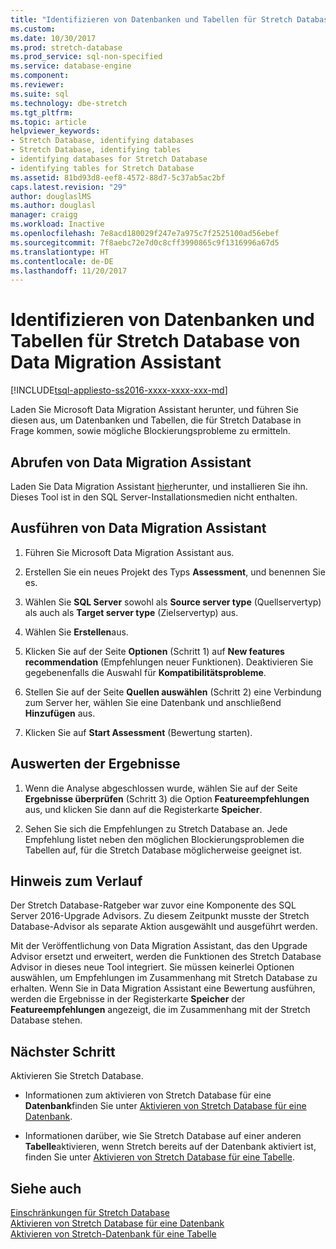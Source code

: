 ```yaml
---
title: "Identifizieren von Datenbanken und Tabellen für Stretch Database mit Data Migration Assistant | Microsoft-Dokumentation"
ms.custom: 
ms.date: 10/30/2017
ms.prod: stretch-database
ms.prod_service: sql-non-specified
ms.service: database-engine
ms.component: 
ms.reviewer: 
ms.suite: sql
ms.technology: dbe-stretch
ms.tgt_pltfrm: 
ms.topic: article
helpviewer_keywords:
- Stretch Database, identifying databases
- Stretch Database, identifying tables
- identifying databases for Stretch Database
- identifying tables for Stretch Database
ms.assetid: 81bd93d8-eef8-4572-88d7-5c37ab5ac2bf
caps.latest.revision: "29"
author: douglaslMS
ms.author: douglasl
manager: craigg
ms.workload: Inactive
ms.openlocfilehash: 7e8acd180029f247e7a975c7f2525100ad56ebef
ms.sourcegitcommit: 7f8aebc72e7d0c8cff3990865c9f1316996a67d5
ms.translationtype: HT
ms.contentlocale: de-DE
ms.lasthandoff: 11/20/2017
---
```

# <a name="identify-databases-and-tables-for-stretch-database-with-data-migration-assistant"></a>Identifizieren von Datenbanken und Tabellen für Stretch Database von Data Migration Assistant
[!INCLUDE[tsql-appliesto-ss2016-xxxx-xxxx-xxx-md](../../includes/tsql-appliesto-ss2016-xxxx-xxxx-xxx-md.md)]

  Laden Sie Microsoft Data Migration Assistant herunter, und führen Sie diesen aus, um Datenbanken und Tabellen, die für Stretch Database in Frage kommen, sowie mögliche Blockierungsprobleme zu ermitteln.
  
## <a name="get-data-migration-assistant"></a>Abrufen von Data Migration Assistant
 Laden Sie Data Migration Assistant [hier](https://www.microsoft.com/download/details.aspx?id=53595)herunter, und installieren Sie ihn. Dieses Tool ist in den SQL Server-Installationsmedien nicht enthalten.  
  
## <a name="run-data-migration-assistant"></a>Ausführen von Data Migration Assistant  
  
1.  Führen Sie Microsoft Data Migration Assistant aus.  

2.  Erstellen Sie ein neues Projekt des Typs **Assessment**, und benennen Sie es.

3.  Wählen Sie **SQL Server** sowohl als **Source server type** (Quellservertyp) als auch als **Target server type** (Zielservertyp) aus.

4.  Wählen Sie **Erstellen**aus. 

5. Klicken Sie auf der Seite **Optionen** (Schritt 1) auf **New features recommendation** (Empfehlungen neuer Funktionen). Deaktivieren Sie gegebenenfalls die Auswahl für **Kompatibilitätsprobleme**.

6.  Stellen Sie auf der Seite **Quellen auswählen** (Schritt 2) eine Verbindung zum Server her, wählen Sie eine Datenbank und anschließend **Hinzufügen** aus.

7.  Klicken Sie auf **Start Assessment** (Bewertung starten).

## <a name="review-the-results"></a>Auswerten der Ergebnisse  
  
1.  Wenn die Analyse abgeschlossen wurde, wählen Sie auf der Seite **Ergebnisse überprüfen** (Schritt 3) die Option **Featureempfehlungen** aus, und klicken Sie dann auf die Registerkarte **Speicher**.

2.  Sehen Sie sich die Empfehlungen zu Stretch Database an. Jede Empfehlung listet neben den möglichen Blockierungsproblemen die Tabellen auf, für die Stretch Database möglicherweise geeignet ist.

## <a name="historical-note"></a>Hinweis zum Verlauf
Der Stretch Database-Ratgeber war zuvor eine Komponente des SQL Server 2016-Upgrade Advisors. Zu diesem Zeitpunkt musste der Stretch Database-Advisor als separate Aktion ausgewählt und ausgeführt werden.

Mit der Veröffentlichung von Data Migration Assistant, das den Upgrade Advisor ersetzt und erweitert, werden die Funktionen des Stretch Database Advisor in dieses neue Tool integriert. Sie müssen keinerlei Optionen auswählen, um Empfehlungen im Zusammenhang mit Stretch Database zu erhalten. Wenn Sie in Data Migration Assistant eine Bewertung ausführen, werden die Ergebnisse in der Registerkarte **Speicher** der **Featureempfehlungen** angezeigt, die im Zusammenhang mit der Stretch Database stehen.
  
## <a name="next-step"></a>Nächster Schritt  
 Aktivieren Sie Stretch Database.  
  
-   Informationen zum aktivieren von Stretch Database für eine **Datenbank**finden Sie unter [Aktivieren von Stretch Database für eine Datenbank](../../sql-server/stretch-database/enable-stretch-database-for-a-database.md).  
  
-   Informationen darüber, wie Sie Stretch Database auf einer anderen **Tabelle**aktivieren, wenn Stretch bereits auf der Datenbank aktiviert ist, finden Sie unter [Aktivieren von Stretch Database für eine Tabelle](../../sql-server/stretch-database/enable-stretch-database-for-a-table.md). 
  
## <a name="see-also"></a>Siehe auch  
 [Einschränkungen für Stretch Database](../../sql-server/stretch-database/limitations-for-stretch-database.md)   
 [Aktivieren von Stretch Database für eine Datenbank](../../sql-server/stretch-database/enable-stretch-database-for-a-database.md)   
 [Aktivieren von Stretch-Datenbank für eine Tabelle](../../sql-server/stretch-database/enable-stretch-database-for-a-table.md)  
  
  
